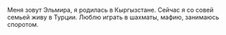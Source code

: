 Меня зовут Эльмира, я родилась в Кыргызстане. Сейчас я со совей семьей  живу в Турции. 
Люблю играть в шахматы, мафию, занимаюсь споротом. 
